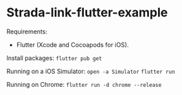 # Strada-link-flutter-example

Requirements:

- Flutter (Xcode and Cocoapods for iOS).

Install packages:
`flutter pub get`

Running on a iOS Simulator:
`open -a Simulator`
`flutter run`

Running on Chrome:
`flutter run -d chrome --release`